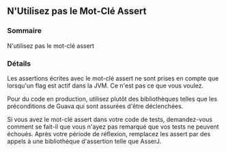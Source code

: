 ## N'Utilisez pas le Mot-Clé Assert

### Sommaire

N'utilisez pas le mot-clé assert

### Détails

Les assertions écrites avec le mot-clé assert ne sont prises en compte que lorsqu'un flag est actif dans la JVM. Ce n'est pas ce que vous voulez.

Pour du code en production, utilisez plutôt des bibliothèques telles que les préconditions de Guava qui sont assurées d'être déclenchées.

Si vous avez le mot-clé assert dans votre code de tests, demandez-vous comment se fait-il que vous n'ayez pas remarqué que vos tests ne peuvent échoués. Après votre période de réflexion, remplacez les assert par des appels à une bibliothèque d'assertion telle que AsserJ.